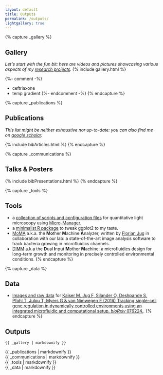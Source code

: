```yaml
---
layout: default
title: Outputs
permalink: /outputs/
lightgallery: true
---
```


{% capture _gallery %}
## Gallery

*Let's start with the fun bit: here are videos and pictures showcasing various aspects of my [research projects](/#projects)*.
{% include gallery.html %}

{%- comment -%}
- ceftriaxone
- temp gradient
{%- endcomment -%}
{% endcapture %}


{% capture _publications %}
## Publications

_This list might be neither exhaustive nor up-to-date: you can also find me on [google scholar](https://scholar.google.com/citations?user=prpTE68AAAAJ)._

{% include bibArticles.html %}
{% endcapture %}


{% capture _communications %}
## Talks & Posters

{% include bibPresentations.html %}
{% endcapture %}


{% capture _tools %}
## Tools

- a [collection of scripts and configuration files](https://github.com/vanNimwegenLab/MiM_NikonTi) for quantitative light microscopy using [Micro-Manager](https://micro-manager.org).
- a [minimalist R package](https://github.com/julou/ggCustomTJ) to tweak ggplot2 to my taste.
- [MoMA](https://github.com/fjug/MoMA/wiki) a.k.a. the **Mo**ther **M**achine **A**nalyzer, written by [Florian Jug](https://www.mpi-cbg.de/research-groups/current-groups/florian-jug/group-leader/) in collaboration with our lab: a state-of-the-art image analysis software to track bacteria growing in microfluidics channels. 
- [DIMM](https://metafluidics.org/devices/dual-input-mother-machine/) a.k.a the **D**ual **I**nput **M**other **M**achine: a microfluidics design for long-term growth and monitoring in precisely controlled environmental conditions.
{% endcapture %}


{% capture _data %}
## Data

- [Images and raw data](https://zenodo.org/record/824793) for [<span class="co-first">Kaiser M</span>, <span class="co-first">Jug F</span>, Silander O, Deshpande S, Pfohl T, Julou T, Myers G &amp; van Nimwegen E (2016) Tracking single-cell gene regulation in dynamically controlled environments using an integrated microfluidic and computational setup. <i>bioRxiv</i> 076224.](https://www.biorxiv.org/content/early/2016/09/20/076224).
{% endcapture %}


<section id="section-gallery">
  <div class="container">
    <h1>Outputs</h1>
    
    {{ _gallery | markdownify }}
  </div>
</section>

<section id="section-publns">
  <div class="container">
    <div class="row">
      <div class="one-half column not-narrow">
        {{ _publications | markdownify }}
      </div>
      <div class="one-half column not-narrow">
        {{ _communications | markdownify }}
      </div>
    </div>
  </div>
</section>

<section id="section-shared">
  <div class="container">
    <div class="row">
      <div class="one-half column">
        {{ _tools | markdownify }}
      </div>
      <div class="one-half column">
        {{ _data | markdownify }}
      </div>
    </div>
  </div>
</section>

